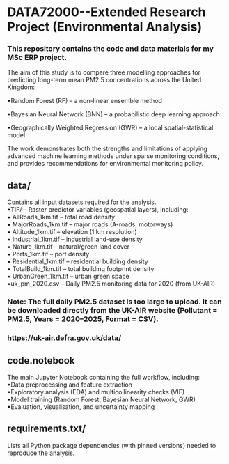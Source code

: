 # DATA72000--Extended Research Project (Environmental Analysis)

### This repository contains the code and data materials for my MSc ERP project.  

The aim of this study is to compare three modelling approaches for predicting long-term mean PM2.5 concentrations across the United Kingdom:  

•Random Forest (RF) – a non-linear ensemble method  

•Bayesian Neural Network (BNN) – a probabilistic deep learning approach  

•Geographically Weighted Regression (GWR) – a local spatial-statistical model  


The work demonstrates both the strengths and limitations of applying advanced machine learning methods under sparse monitoring conditions, and provides recommendations for environmental monitoring policy.


## data/  

Contains all input datasets required for the analysis.  
•TIF/ – Raster predictor variables (geospatial layers), including:  
	•	AllRoads_1km.tif – total road density  
	•	MajorRoads_1km.tif – major roads (A-roads, motorways)  
	•	Altitude_1km.tif – elevation (1 km resolution)  
	•	Industrial_1km.tif – industrial land-use density  
	•	Nature_1km.tif – natural/green land cover  
	•	Ports_1km.tif – port density  
	•	Residential_1km.tif – residential building density  
	•	TotalBuild_1km.tif – total building footprint density  
	•	UrbanGreen_1km.tif – urban green space  
•uk_pm_2020.csv – Daily PM2.5 monitoring data for 2020 (from UK-AIR)  


### Note: The full daily PM2.5 dataset is too large to upload. It can be downloaded directly from the UK-AIR website (Pollutant = PM2.5, Years = 2020–2025, Format = CSV).  
### https://uk-air.defra.gov.uk/data/  

## code.notebook

The main Jupyter Notebook containing the full workflow, including:  
•Data preprocessing and feature extraction  
•Exploratory analysis (EDA) and multicollinearity checks (VIF)  
•Model training (Random Forest, Bayesian Neural Network, GWR)  
•Evaluation, visualisation, and uncertainty mapping    

## requirements.txt/
Lists all Python package dependencies (with pinned versions) needed to reproduce the analysis.
